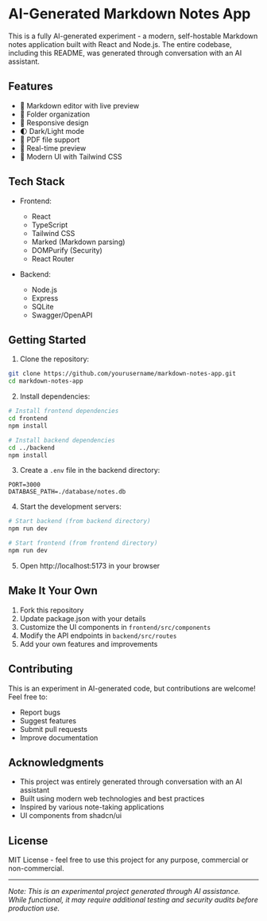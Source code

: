 # AI-Generated Markdown Notes App

This is a fully AI-generated experiment - a modern, self-hostable Markdown notes application built with React and Node.js. The entire codebase, including this README, was generated through conversation with an AI assistant.

## Features

- 📝 Markdown editor with live preview
- 📁 Folder organization
- 📱 Responsive design
- 🌓 Dark/Light mode
- 📄 PDF file support
- 🔄 Real-time preview
- 🎨 Modern UI with Tailwind CSS

## Tech Stack

- Frontend:

  - React
  - TypeScript
  - Tailwind CSS
  - Marked (Markdown parsing)
  - DOMPurify (Security)
  - React Router

- Backend:
  - Node.js
  - Express
  - SQLite
  - Swagger/OpenAPI

## Getting Started

1. Clone the repository:

```bash
git clone https://github.com/yourusername/markdown-notes-app.git
cd markdown-notes-app
```

2. Install dependencies:

```bash
# Install frontend dependencies
cd frontend
npm install

# Install backend dependencies
cd ../backend
npm install
```

3. Create a `.env` file in the backend directory:

```env
PORT=3000
DATABASE_PATH=./database/notes.db
```

4. Start the development servers:

```bash
# Start backend (from backend directory)
npm run dev

# Start frontend (from frontend directory)
npm run dev
```

5. Open http://localhost:5173 in your browser

## Make It Your Own

1. Fork this repository
2. Update package.json with your details
3. Customize the UI components in `frontend/src/components`
4. Modify the API endpoints in `backend/src/routes`
5. Add your own features and improvements

## Contributing

This is an experiment in AI-generated code, but contributions are welcome! Feel free to:

- Report bugs
- Suggest features
- Submit pull requests
- Improve documentation

## Acknowledgments

- This project was entirely generated through conversation with an AI assistant
- Built using modern web technologies and best practices
- Inspired by various note-taking applications
- UI components from shadcn/ui

## License

MIT License - feel free to use this project for any purpose, commercial or non-commercial.

---

_Note: This is an experimental project generated through AI assistance. While functional, it may require additional testing and security audits before production use._
